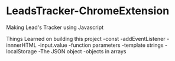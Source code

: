 # LeadsTracker-ChromeExtension
 Making Lead's Tracker using Javascript

Things Learned on building this project
-const
-addEventListener
-innnerHTML
-input.value
-function parameters
-template strings
-localStorage
-The JSON object
-objects in arrays
